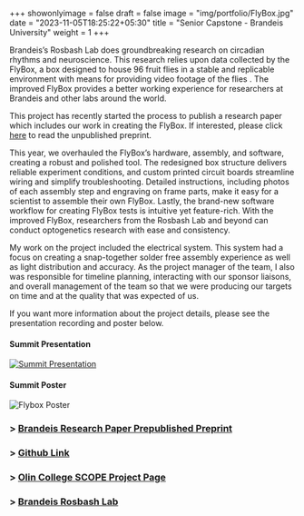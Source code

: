 +++
showonlyimage = false
draft = false
image = "img/portfolio/FlyBox.jpg"
date = "2023-11-05T18:25:22+05:30"
title = "Senior Capstone - Brandeis University"
weight = 1
+++

Brandeis’s Rosbash Lab does groundbreaking
research on circadian rhythms and neuroscience.
This research relies upon data collected by the
FlyBox, a box designed to house 96 fruit flies in a
stable and replicable environment with means
for providing video footage of the flies . The
improved FlyBox provides a better working
experience for researchers at Brandeis and other
labs around the world.
<!--more-->

This project has recently started the process to publish a research paper which includes our work in creating the FlyBox. If interested, please click [here](https://www.biorxiv.org/content/10.1101/2024.05.15.594443v1) to read the unpublished preprint.

This year, we overhauled the FlyBox’s hardware, assembly, and software, creating a robust and polished tool. The redesigned box structure delivers reliable experiment conditions, and custom printed circuit boards streamline wiring and simplify troubleshooting. Detailed instructions, including photos of each assembly step and engraving on frame parts, make it easy for a scientist to assemble their own FlyBox. Lastly, the brand-new software workflow for creating FlyBox tests is intuitive yet feature-rich. With the improved FlyBox, researchers from the Rosbash Lab and beyond can conduct optogenetics research with ease and consistency.  

 My work on the project included the electrical system. This system had a focus on creating a snap-together solder free assembly experience as well as light distribution and accuracy. As the project manager of the team, I also was responsible for timeline planning, interacting with our sponsor liaisons, and overall management of the team so that we were producing our targets on time and at the quality that was expected of us.

If you want more information about the project details, please see the presentation recording and poster below.


#### Summit Presentation

[![Summit Presentation](/img/portfolio/Scopevideo.png)](https://www.youtube.com/watch?v=nXNCLWPsdFo&t=1s)

#### Summit Poster
![Flybox Poster][1]


### > [Brandeis Research Paper Prepublished Preprint](https://www.biorxiv.org/content/10.1101/2024.05.15.594443v1)
### > [Github Link](https://github.com/ctallum/FlyBox)
### > [Olin College SCOPE Project Page](https://www.olin.edu/research/brandeis-university-rosbash-lab)
### > [Brandeis Rosbash Lab](https://sites.google.com/brandeis.edu/rosbashlab)

[1]: /img/portfolio/SCOPEPoster.png
